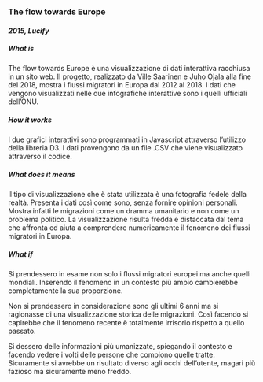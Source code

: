 ### The flow towards Europe
#### _2015, Lucify_


##### What is 

The flow towards Europe è una visualizzazione di dati interattiva racchiusa in un sito web. 
Il progetto, realizzato da Ville Saarinen e Juho Ojala alla fine del 2018, mostra i flussi migratori in Europa dal 2012 al 2018. 
I dati che vengono visualizzati nelle due infografiche interattive sono i quelli ufficiali dell’ONU.


##### How it works

I due grafici interattivi sono programmati in Javascript attraverso l’utilizzo della libreria D3. 
I dati provengono da un file .CSV che viene visualizzato attraverso il codice. 


##### What does it means

Il tipo di visualizzazione che è stata utilizzata è una fotografia fedele della realtà. Presenta i dati così come sono, senza fornire opinioni personali. Mostra infatti le migrazioni come un dramma umanitario e non come un problema politico. 
La visualizzazione risulta fredda e distaccata dal tema che affronta ed aiuta a comprendere numericamente il fenomeno dei flussi migratori in Europa. 


##### What if

Si prendessero in esame non solo i flussi migratori europei ma anche quelli mondiali.
Inserendo il fenomeno in un contesto più ampio cambierebbe completamente la sua proporzione.

Non si prendessero in considerazione sono gli ultimi 6 anni ma si ragionasse di una visualizzazione storica delle migrazioni. Così facendo si capirebbe che il fenomeno recente è totalmente irrisorio rispetto a quello passato. 

Si dessero delle informazioni più umanizzate, spiegando il contesto e facendo vedere i volti delle persone che compiono quelle tratte. Sicuramente si avrebbe un risultato diverso agli occhi dell’utente, magari più fazioso ma sicuramente meno freddo.





